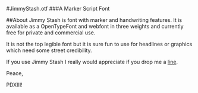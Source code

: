 #JimmyStash.otf
###A Marker Script Font

##About
Jimmy Stash is font with marker and handwriting features.
It is available as a OpenTypeFont and webfont in three weights and currently free for private and commercial use.

It is not the top legible font but it is sure fun to use for headlines or graphics which need some street credibility.

If you use Jimmy Stash I really would appreciate if you drop me a [line](mailto:sekan.pete@gmail.com).

Peace,

PDXIII!
